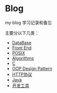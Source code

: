 # Blog
my blog
学习记录和备忘

主要分以下几类：
* [DataBase](https://github.com/sundaym/Blog/projects/9)
* [Front End](https://github.com/sundaym/Blog/projects/8)
* [POSIX](https://github.com/sundaym/Blog/projects/7)
* [Algorithms](https://github.com/sundaym/Blog/projects/6)
* [C](https://github.com/sundaym/Blog/projects/5)
* [OOP Design Pattern](https://github.com/sundaym/Blog/projects/4)
* [HTTP协议](https://github.com/sundaym/Blog/projects/3)
* [Java](https://github.com/sundaym/Blog/projects/2)
* [开发工具](https://github.com/sundaym/Blog/projects/1)

